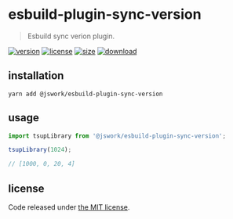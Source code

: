 # esbuild-plugin-sync-version
> Esbuild sync verion plugin.

[![version][version-image]][version-url]
[![license][license-image]][license-url]
[![size][size-image]][size-url]
[![download][download-image]][download-url]

## installation
```shell
yarn add @jswork/esbuild-plugin-sync-version
```

## usage
```js
import tsupLibrary from '@jswork/esbuild-plugin-sync-version';

tsupLibrary(1024);

// [1000, 0, 20, 4]
```

## license
Code released under [the MIT license](https://github.com/afeiship/esbuild-plugin-sync-version/blob/master/LICENSE.txt).

[version-image]: https://img.shields.io/npm/v/@jswork/esbuild-plugin-sync-version
[version-url]: https://npmjs.org/package/@jswork/esbuild-plugin-sync-version

[license-image]: https://img.shields.io/npm/l/@jswork/esbuild-plugin-sync-version
[license-url]: https://github.com/afeiship/esbuild-plugin-sync-version/blob/master/LICENSE.txt

[size-image]: https://img.shields.io/bundlephobia/minzip/@jswork/esbuild-plugin-sync-version
[size-url]: https://github.com/afeiship/esbuild-plugin-sync-version/blob/master/dist/esbuild-plugin-sync-version.min.js

[download-image]: https://img.shields.io/npm/dm/@jswork/esbuild-plugin-sync-version
[download-url]: https://www.npmjs.com/package/@jswork/esbuild-plugin-sync-version
